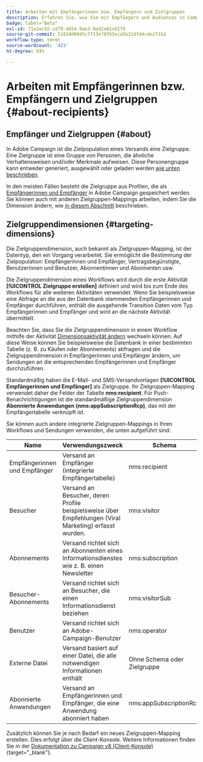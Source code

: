 ```yaml
---
title: Arbeiten mit Empfängerinnen bzw. Empfängern und Zielgruppen
description: Erfahren Sie, wie Sie mit Empfängern und Audiences in Campaign Web arbeiten.
badge: label="Beta"
exl-id: 71a1ec92-cd79-4654-9ae3-9a92a01c6279
source-git-commit: 5183dd0045c7f13e79f65eca5b31dfd4cde2f31d
workflow-type: tm+mt
source-wordcount: '423'
ht-degree: 93%

---
```


# Arbeiten mit Empfängerinnen bzw. Empfängern und Zielgruppen {#about-recipients}

## Empfänger und Zielgruppen {#about}

In Adobe Campaign ist die Zielpopulation eines Versands eine Zielgruppe. Eine Zielgruppe ist eine Gruppe von Personen, die ähnliche Verhaltensweisen und/oder Merkmale aufweisen. Diese Personengruppe kann entweder generiert, ausgewählt oder geladen werden [wie unten beschrieben](#audiences).

In den meisten Fällen besteht die Zielgruppe aus Profilen, die als [Empfängerinnen und Empfänger](#recipients) in Adobe Campaign gespeichert werden. Sie können auch mit anderen Zielgruppen-Mappings arbeiten, indem Sie die Dimension ändern, wie [in diesem Abschnitt](#targeting-dimensions) beschrieben.

## Zielgruppendimensionen {#targeting-dimensions}

Die Zielgruppendimension, auch bekannt als Zielgruppen-Mapping, ist der Datentyp, den ein Vorgang verarbeitet. Sie ermöglicht die Bestimmung der Zielpopulation: Empfängerinnen und Empfänger, Vertragsbegünstigte, Benutzerinnen und Benutzer, Abonnentinnen und Abonnenten usw.

Die Zielgruppendimension eines Workflows wird durch die erste Aktivität **[!UICONTROL Zielgruppe erstellen]** definiert und wird bis zum Ende des Workflows für alle weiteren Aktivitäten verwendet. Wenn Sie beispielsweise eine Abfrage an die aus der Datenbank stammenden Empfängerinnen und Empfänger durchführen, enthält die ausgehende Transition Daten vom Typ Empfängerinnen und Empfänger und wird an die nächste Aktivität übermittelt.

Beachten Sie, dass Sie die Zielgruppendimension in einem Workflow mithilfe der Aktivität [Dimensionsaktivität ändern](../workflows/activities/change-dimension.md) wechseln können. Auf diese Weise können Sie beispielsweise die Datenbank in einer bestimmten Tabelle (z. B. zu Käufen oder Abonnements) abfragen und die Zielgruppendimension in Empfängerinnen und Empfänger ändern, um Sendungen an die entsprechenden Empfängerinnen und Empfänger durchzuführen.

Standardmäßig haben die E-Mail- und SMS-Versandvorlagen **[!UICONTROL Empfängerinnen und Empfänger]** als Zielgruppe. Ihr Zielgruppen-Mapping verwendet daher die Felder der Tabelle **nms:recipient**. Für Push-Benachrichtigungen ist die standardmäßige Zielgruppendimension **Abonnierte Anwendungen (nms:appSubscriptionRcp)**, das mit der Empfängertabelle verknüpft ist.

Sie können auch andere integrierte Zielgruppen-Mappings in Ihren Workflows und Sendungen verwenden, die unten aufgeführt sind:

| Name | Verwendungszweck | Schema |
|---|---|---|
| Empfängerinnen und Empfänger | Versand an Empfänger (integrierte Empfängertabelle) | nms:recipient |
| Besucher | Versand an Besucher, deren Profile beispielsweise über Empfehlungen (Viral Marketing) erfasst wurden. | mns:visitor |
| Abonnements  | Versand richtet sich an Abonnenten eines Informationsdienstes wie z. B. einen Newsletter | nms:subscription |
| Besucher-Abonnements | Versand richtet sich an Besucher, die einen Informationsdienst beziehen | nms:visitorSub |
| Benutzer | Versand richtet sich an Adobe-Campaign-Benutzer | nms:operator |
| Externe Datei | Versand basiert auf einer Datei, die alle notwendigen Informationen enthält | Ohne Schema oder Zielgruppe |
| Abonnierte Anwendungen | Versand an Empfängerinnen und Empfänger, die eine Anwendung abonniert haben | nms:appSubscriptionRcp |

Zusätzlich können Sie je nach Bedarf ein neues Zielgruppen-Mapping erstellen. Dies erfolgt über die Client-Konsole. Weitere Informationen finden Sie in der [Dokumentation zu Campaign v8 (Client-Konsole)](https://experienceleague.adobe.com/docs/campaign/campaign-v8/audience/add-profiles/target-mappings.html?lang=de#new-mapping){target="_blank"}.

